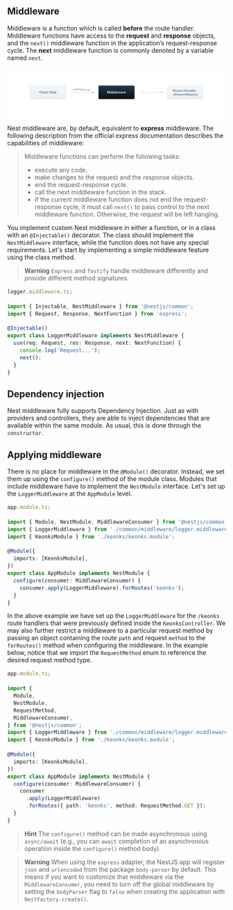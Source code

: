 ## Middleware

Middleware is a function which is called **before** the route handler. Middleware functions have access to the **request** and **response** objects, and the `next()` middleware function in the application’s request-response cycle. The **next** middleware function is commonly denoted by a variable named `next`.

![Middleware Image](./docs/images/middleware.png)

Nest middleware are, by default, equivalent to **express** middleware. The following description from the official express documentation describes the capabilities of middleware:

> Middleware functions can perform the following tasks:
>
> - execute any code.
> - make changes to the request and the response objects.
> - end the request-response cycle.
> - call the next middleware function in the stack.
> - if the current middleware function does not end the request-response cycle, it must call `next()` to pass control to the next middleware function. Otherwise, the request will be left hanging.

You implement custom Nest middleware in either a function, or in a class with an `@Injectable()` decorator. The class should implement the `NestMiddleware` interface, while the function does not have any special requirements. Let's start by implementing a simple middleware feature using the class method.

> **Warning**
> `Express` and `fastify` handle middleware differently and provide different method signatures.

```ts
logger.middleware.ts;

import { Injectable, NestMiddleware } from '@nestjs/common';
import { Request, Response, NextFunction } from 'express';

@Injectable()
export class LoggerMiddleware implements NestMiddleware {
  use(req: Request, res: Response, next: NextFunction) {
    console.log('Request...');
    next();
  }
}
```

## Dependency injection

Nest middleware fully supports Dependency Injection. Just as with providers and controllers, they are able to inject dependencies that are available within the same module. As usual, this is done through the `constructor`.

## Applying middleware

There is no place for middleware in the `@Module()` decorator. Instead, we set them up using the `configure()` method of the module class. Modules that include middleware have to implement the `NestModule` interface. Let's set up the `LoggerMiddleware` at the `AppModule` level.

```ts
app.module.ts;

import { Module, NestModule, MiddlewareConsumer } from '@nestjs/common';
import { LoggerMiddleware } from './common/middleware/logger.middleware';
import { KeonksModule } from './keonks/keonks.module';

@Module({
  imports: [KeonksModule],
})
export class AppModule implements NestModule {
  configure(consumer: MiddlewareConsumer) {
    consumer.apply(LoggerMiddleware).forRoutes('keonks');
  }
}
```

In the above example we have set up the `LoggerMiddleware` for the `/keonks` route handlers that were previously defined inside the `KeonksController`. We may also further restrict a middleware to a particular request method by passing an object containing the route `path` and request `method` to the `forRoutes()` method when configuring the middleware. In the example below, notice that we import the `RequestMethod` enum to reference the desired request method type.

```ts
app.module.ts;

import {
  Module,
  NestModule,
  RequestMethod,
  MiddlewareConsumer,
} from '@nestjs/common';
import { LoggerMiddleware } from './common/middleware/logger.middleware';
import { KeonksModule } from './keonks/keonks.module';

@Module({
  imports: [KeonksModule],
})
export class AppModule implements NestModule {
  configure(consumer: MiddlewareConsumer) {
    consumer
      .apply(LoggerMiddleware)
      .forRoutes({ path: 'keonks', method: RequestMethod.GET });
  }
}
```

> **Hint**
> The `configure()` method can be made asynchronous using `async/await` (e.g., you can `await` completion of an asynchronous operation inside the `configure()` method body).

> **Warning**
> When using the `express` adapter, the NestJS app will register `json` and `urlencoded` from the package `body-parser` by default. This means if you want to customize that middleware via the `MiddlewareConsumer`, you need to turn off the global middleware by setting the `bodyParser` flag to `false` when creating the application with `NestFactory.create()`.
